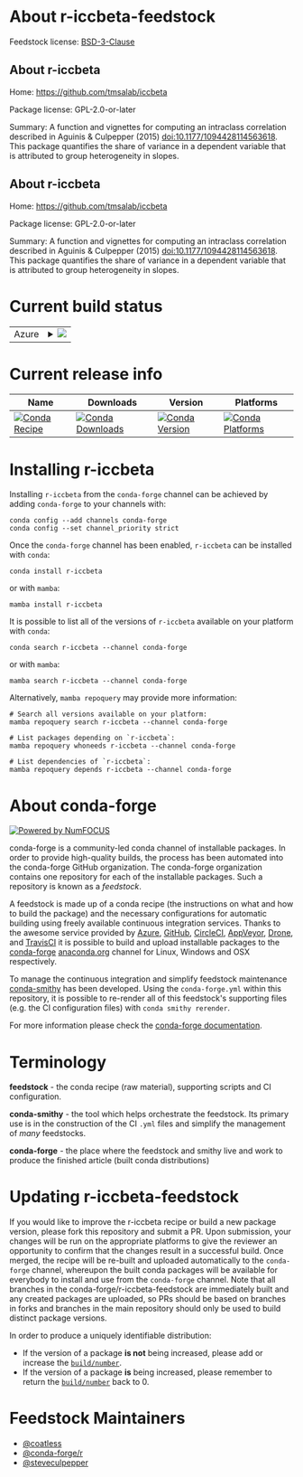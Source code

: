 About r-iccbeta-feedstock
=========================

Feedstock license: [BSD-3-Clause](https://github.com/conda-forge/r-iccbeta-feedstock/blob/main/LICENSE.txt)


About r-iccbeta
---------------

Home: https://github.com/tmsalab/iccbeta

Package license: GPL-2.0-or-later

Summary: A function and vignettes for computing an intraclass correlation described in Aguinis & Culpepper (2015) <doi:10.1177/1094428114563618>. This package quantifies the share of variance in a dependent variable that is attributed to group heterogeneity in slopes.

About r-iccbeta
---------------

Home: https://github.com/tmsalab/iccbeta

Package license: GPL-2.0-or-later

Summary: A function and vignettes for computing an intraclass correlation described in Aguinis & Culpepper (2015) <doi:10.1177/1094428114563618>. This package quantifies the share of variance in a dependent variable that is attributed to group heterogeneity in slopes.

Current build status
====================


<table>
    
  <tr>
    <td>Azure</td>
    <td>
      <details>
        <summary>
          <a href="https://dev.azure.com/conda-forge/feedstock-builds/_build/latest?definitionId=11556&branchName=main">
            <img src="https://dev.azure.com/conda-forge/feedstock-builds/_apis/build/status/r-iccbeta-feedstock?branchName=main">
          </a>
        </summary>
        <table>
          <thead><tr><th>Variant</th><th>Status</th></tr></thead>
          <tbody><tr>
              <td>linux_64_r_base4.3</td>
              <td>
                <a href="https://dev.azure.com/conda-forge/feedstock-builds/_build/latest?definitionId=11556&branchName=main">
                  <img src="https://dev.azure.com/conda-forge/feedstock-builds/_apis/build/status/r-iccbeta-feedstock?branchName=main&jobName=linux&configuration=linux%20linux_64_r_base4.3" alt="variant">
                </a>
              </td>
            </tr><tr>
              <td>linux_64_r_base4.4</td>
              <td>
                <a href="https://dev.azure.com/conda-forge/feedstock-builds/_build/latest?definitionId=11556&branchName=main">
                  <img src="https://dev.azure.com/conda-forge/feedstock-builds/_apis/build/status/r-iccbeta-feedstock?branchName=main&jobName=linux&configuration=linux%20linux_64_r_base4.4" alt="variant">
                </a>
              </td>
            </tr><tr>
              <td>osx_64_r_base4.3</td>
              <td>
                <a href="https://dev.azure.com/conda-forge/feedstock-builds/_build/latest?definitionId=11556&branchName=main">
                  <img src="https://dev.azure.com/conda-forge/feedstock-builds/_apis/build/status/r-iccbeta-feedstock?branchName=main&jobName=osx&configuration=osx%20osx_64_r_base4.3" alt="variant">
                </a>
              </td>
            </tr><tr>
              <td>osx_64_r_base4.4</td>
              <td>
                <a href="https://dev.azure.com/conda-forge/feedstock-builds/_build/latest?definitionId=11556&branchName=main">
                  <img src="https://dev.azure.com/conda-forge/feedstock-builds/_apis/build/status/r-iccbeta-feedstock?branchName=main&jobName=osx&configuration=osx%20osx_64_r_base4.4" alt="variant">
                </a>
              </td>
            </tr><tr>
              <td>win_64_r_base4.3</td>
              <td>
                <a href="https://dev.azure.com/conda-forge/feedstock-builds/_build/latest?definitionId=11556&branchName=main">
                  <img src="https://dev.azure.com/conda-forge/feedstock-builds/_apis/build/status/r-iccbeta-feedstock?branchName=main&jobName=win&configuration=win%20win_64_r_base4.3" alt="variant">
                </a>
              </td>
            </tr><tr>
              <td>win_64_r_base4.4</td>
              <td>
                <a href="https://dev.azure.com/conda-forge/feedstock-builds/_build/latest?definitionId=11556&branchName=main">
                  <img src="https://dev.azure.com/conda-forge/feedstock-builds/_apis/build/status/r-iccbeta-feedstock?branchName=main&jobName=win&configuration=win%20win_64_r_base4.4" alt="variant">
                </a>
              </td>
            </tr>
          </tbody>
        </table>
      </details>
    </td>
  </tr>
</table>

Current release info
====================

| Name | Downloads | Version | Platforms |
| --- | --- | --- | --- |
| [![Conda Recipe](https://img.shields.io/badge/recipe-r--iccbeta-green.svg)](https://anaconda.org/conda-forge/r-iccbeta) | [![Conda Downloads](https://img.shields.io/conda/dn/conda-forge/r-iccbeta.svg)](https://anaconda.org/conda-forge/r-iccbeta) | [![Conda Version](https://img.shields.io/conda/vn/conda-forge/r-iccbeta.svg)](https://anaconda.org/conda-forge/r-iccbeta) | [![Conda Platforms](https://img.shields.io/conda/pn/conda-forge/r-iccbeta.svg)](https://anaconda.org/conda-forge/r-iccbeta) |

Installing r-iccbeta
====================

Installing `r-iccbeta` from the `conda-forge` channel can be achieved by adding `conda-forge` to your channels with:

```
conda config --add channels conda-forge
conda config --set channel_priority strict
```

Once the `conda-forge` channel has been enabled, `r-iccbeta` can be installed with `conda`:

```
conda install r-iccbeta
```

or with `mamba`:

```
mamba install r-iccbeta
```

It is possible to list all of the versions of `r-iccbeta` available on your platform with `conda`:

```
conda search r-iccbeta --channel conda-forge
```

or with `mamba`:

```
mamba search r-iccbeta --channel conda-forge
```

Alternatively, `mamba repoquery` may provide more information:

```
# Search all versions available on your platform:
mamba repoquery search r-iccbeta --channel conda-forge

# List packages depending on `r-iccbeta`:
mamba repoquery whoneeds r-iccbeta --channel conda-forge

# List dependencies of `r-iccbeta`:
mamba repoquery depends r-iccbeta --channel conda-forge
```


About conda-forge
=================

[![Powered by
NumFOCUS](https://img.shields.io/badge/powered%20by-NumFOCUS-orange.svg?style=flat&colorA=E1523D&colorB=007D8A)](https://numfocus.org)

conda-forge is a community-led conda channel of installable packages.
In order to provide high-quality builds, the process has been automated into the
conda-forge GitHub organization. The conda-forge organization contains one repository
for each of the installable packages. Such a repository is known as a *feedstock*.

A feedstock is made up of a conda recipe (the instructions on what and how to build
the package) and the necessary configurations for automatic building using freely
available continuous integration services. Thanks to the awesome service provided by
[Azure](https://azure.microsoft.com/en-us/services/devops/), [GitHub](https://github.com/),
[CircleCI](https://circleci.com/), [AppVeyor](https://www.appveyor.com/),
[Drone](https://cloud.drone.io/welcome), and [TravisCI](https://travis-ci.com/)
it is possible to build and upload installable packages to the
[conda-forge](https://anaconda.org/conda-forge) [anaconda.org](https://anaconda.org/)
channel for Linux, Windows and OSX respectively.

To manage the continuous integration and simplify feedstock maintenance
[conda-smithy](https://github.com/conda-forge/conda-smithy) has been developed.
Using the ``conda-forge.yml`` within this repository, it is possible to re-render all of
this feedstock's supporting files (e.g. the CI configuration files) with ``conda smithy rerender``.

For more information please check the [conda-forge documentation](https://conda-forge.org/docs/).

Terminology
===========

**feedstock** - the conda recipe (raw material), supporting scripts and CI configuration.

**conda-smithy** - the tool which helps orchestrate the feedstock.
                   Its primary use is in the construction of the CI ``.yml`` files
                   and simplify the management of *many* feedstocks.

**conda-forge** - the place where the feedstock and smithy live and work to
                  produce the finished article (built conda distributions)


Updating r-iccbeta-feedstock
============================

If you would like to improve the r-iccbeta recipe or build a new
package version, please fork this repository and submit a PR. Upon submission,
your changes will be run on the appropriate platforms to give the reviewer an
opportunity to confirm that the changes result in a successful build. Once
merged, the recipe will be re-built and uploaded automatically to the
`conda-forge` channel, whereupon the built conda packages will be available for
everybody to install and use from the `conda-forge` channel.
Note that all branches in the conda-forge/r-iccbeta-feedstock are
immediately built and any created packages are uploaded, so PRs should be based
on branches in forks and branches in the main repository should only be used to
build distinct package versions.

In order to produce a uniquely identifiable distribution:
 * If the version of a package **is not** being increased, please add or increase
   the [``build/number``](https://docs.conda.io/projects/conda-build/en/latest/resources/define-metadata.html#build-number-and-string).
 * If the version of a package **is** being increased, please remember to return
   the [``build/number``](https://docs.conda.io/projects/conda-build/en/latest/resources/define-metadata.html#build-number-and-string)
   back to 0.

Feedstock Maintainers
=====================

* [@coatless](https://github.com/coatless/)
* [@conda-forge/r](https://github.com/conda-forge/r/)
* [@steveculpepper](https://github.com/steveculpepper/)

